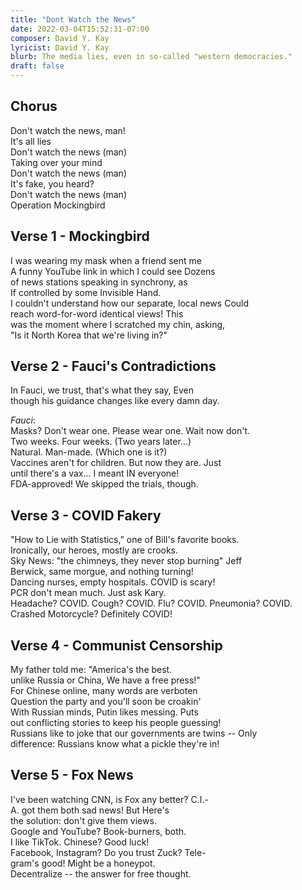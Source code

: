 ```yaml
---
title: "Dont Watch the News"
date: 2022-03-04T15:52:31-07:00
composer: David Y. Kay
lyricist: David Y. Kay
blurb: The media lies, even in so-called "western democracies."
draft: false
---
```


## Chorus

Don't watch the news, man!  
It's all lies   
Don't watch the news (man)  
Taking over your mind   
Don't watch the news (man)  
It's fake, you heard?   
Don't watch the news (man)  
Operation Mockingbird   

## Verse 1 - Mockingbird 

I was wearing my mask when a friend sent me   
A funny YouTube link in which I could see Dozens  
of news stations speaking in synchrony, as   
If controlled by some Invisible Hand.  
I couldn't understand how our separate, local news Could  
reach word-for-word identical views! This  
was the moment where I scratched my chin, asking,  
"Is it North Korea that we're living in?"   

## Verse 2 - Fauci's Contradictions

In Fauci, we trust, that's what they say, Even  
though his guidance changes like every damn day.   

<em>Fauci</em>:  
Masks? Don't wear one. Please wear one. Wait now don't.  
Two weeks. Four weeks. (Two years later...)  
Natural. Man-made. (Which one is it?)  
Vaccines aren't for children. But now they are.  Just   
until there's a vax... I meant IN everyone!  
FDA-approved! We skipped the trials, though.   

## Verse 3 - COVID Fakery

"How to Lie with Statistics," one of Bill's favorite books.  
Ironically, our heroes, mostly are crooks.  
Sky News: "the chimneys, they never stop burning" Jeff   
Berwick, same morgue, and nothing turning!  
Dancing nurses, empty hospitals. COVID is scary!  
PCR don't mean much. Just ask Kary.  
Headache? COVID. Cough? COVID. Flu? COVID. Pneumonia? COVID.  
Crashed Motorcycle? Definitely COVID!  

## Verse 4 - Communist Censorship

My father told me: "America's the best.   
unlike Russia or China, We have a free press!"   
For Chinese online, many words are verboten  
Question the party and you'll soon be croakin'  
With Russian minds, Putin likes messing. Puts   
out conflicting stories to keep his people guessing!  
Russians like to joke that our governments are twins -- Only   
difference: Russians know what a pickle they're in!  
 
## Verse 5 - Fox News

I've been watching CNN, is Fox any better? C.I.-  
A. got them both sad news! But Here's   
the solution: don't give them views.    
Google and YouTube? Book-burners, both.  
I like TikTok. Chinese? Good luck!  
Facebook, Instagram?  Do you trust Zuck?  Tele-  
gram's good! Might be a honeypot.  
Decentralize -- the answer for free thought.  
